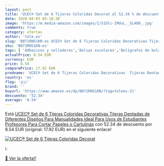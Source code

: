 ```yaml
---
layout: post
title: 'UCEC® Set de 6 Tijeras Coloridas Decorat al 52.34 % de descuento'
date: 2020-04-03 05:10:38
image: 'https://m.media-amazon.com/images/I/51Ulc-IMdvL._SL400_.jpg'
comments: true
category: ofertas
author: 'tole.es'
slug: 'B071RN51KN-es UCEC® Set de 6 Tijeras Coloridas Decorativas Tijeras...'
sku: 'B071RN51KN-es'
tags: [ 'Adhesivos y selladores','Bolsas escolares','Bolígrafos de bola','Bolígrafos y recambios','Bolígrafos, lápices y útiles de escritura','Bricolaje y herramientas','Compuestos de modelado para escultura','Costura y manualidades','Equipaje','Escultura','Ferretería','Hogar y cocina','Mochilas, estuches y sets escolares','Oficina y papelería','Pegamentos instantáneos', ]
actualPrice: 8.54 EUR
currency: EUR
price: 8.54
comparePrice: 17.92 EUR
prodname: 'UCEC® Set de 6 Tijeras Coloridas Decorativas  Tijeras Dentadas de Diferentes Diseños Para Manualidades  Ideal Para Usos de Estudiantes  Profesores  Para Cortar Papeles o Cartulinas'
country: 'es'
flag: '🇪🇸'
brand: ''
buyurl: 'https://www.amazon.es/dp/B071RN51KN/?tag=tolees-21'
descuento: '52.34'
average: '8.54'
---
```


Está [UCEC® Set de 6 Tijeras Coloridas Decorativas  Tijeras Dentadas de Diferentes Diseños Para Manualidades  Ideal Para Usos de Estudiantes  Profesores  Para Cortar Papeles o Cartulinas](https://www.amazon.es/dp/B071RN51KN/?tag=tolees-21) con 52.34 de descuento por 8.54 EUR (original: 17.92 EUR) en el siguiente enlace!

[![UCEC® Set de 6 Tijeras Coloridas Decorat](https://m.media-amazon.com/images/I/51Ulc-IMdvL._SL400_.jpg)](https://www.amazon.es/dp/B071RN51KN/?tag=tolees-21)

ℹ️:


[🛒 Ver la oferta!!](https://www.amazon.es/dp/B071RN51KN/?tag=tolees-21)

